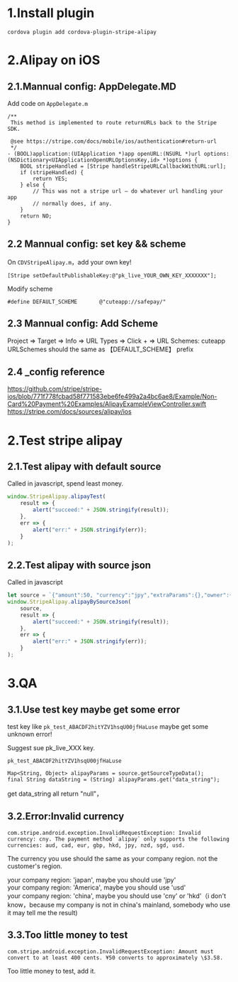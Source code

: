 # 1.Install plugin

```
cordova plugin add cordova-plugin-stripe-alipay
```

# 2.Alipay on iOS

## 2.1.Mannual config: AppDelegate.MD
Add code on `AppDelegate.m`
```
/**
 This method is implemented to route returnURLs back to the Stripe SDK.
 
 @see https://stripe.com/docs/mobile/ios/authentication#return-url
 */
- (BOOL)application:(UIApplication *)app openURL:(NSURL *)url options:(NSDictionary<UIApplicationOpenURLOptionsKey,id> *)options {
    BOOL stripeHandled = [Stripe handleStripeURLCallbackWithURL:url];
    if (stripeHandled) {
        return YES;
    } else {
        // This was not a stripe url – do whatever url handling your app
        // normally does, if any.
    }
    return NO;
}
```

## 2.2 Mannual config: set key && scheme
On `CDVStripeAlipay.m`，add your own key!
```
[Stripe setDefaultPublishableKey:@"pk_live_YOUR_OWN_KEY_XXXXXXX"];
```

Modify  scheme
```
#define DEFAULT_SCHEME       @"cuteapp://safepay/"
```

## 2.3 Mannual config: Add Scheme
Project => Target => Info => URL Types => Click + => URL Schemes: cuteapp  
URLSchemes should the same as 【DEFAULT_SCHEME】 prefix

## 2.4 _config reference

https://github.com/stripe/stripe-ios/blob/771f778fcbad58f771583ebe6fe499a2a4bc6ae8/Example/Non-Card%20Payment%20Examples/AlipayExampleViewController.swift  
https://stripe.com/docs/sources/alipay/ios


# 2.Test stripe alipay

## 2.1.Test alipay with default source

Called in javascript, spend least money.

```JavaScript
window.StripeAlipay.alipayTest(
    result => {
        alert("succeed:" + JSON.stringify(result));
    },
    err => {
        alert("err:" + JSON.stringify(err));
    }
);
```

## 2.2.Test alipay with source json

Called in javascript

```JavaScript
let source = `{"amount":50, "currency":"jpy","extraParams":{},"owner":{"email":"sample@sample.smp","name":"Mr. Sample"},"returnUrl":"mycompany://alipay","type":"alipay","typeRaw":"alipay"}`;
window.StripeAlipay.alipayBySourceJson(
    source,
    result => {
        alert("succeed:" + JSON.stringify(result));
    },
    err => {
        alert("err:" + JSON.stringify(err));
    }
);
```


# 3.QA

## 3.1.Use test key maybe get some error

test key like `pk_test_ABACDF2hitYZV1hsqU00jfHaLuse` maybe get some unknown error!

Suggest sue pk_live_XXX key.

```
pk_test_ABACDF2hitYZV1hsqU00jfHaLuse

Map<String, Object> alipayParams = source.getSourceTypeData();
final String dataString = (String) alipayParams.get("data_string");
```

get data_string all return "null"，

## 3.2.Error:Invalid currency

```
com.stripe.android.exception.InvalidRequestException: Invalid currency: cny. The payment method `alipay` only supports the following currencies: aud, cad, eur, gbp, hkd, jpy, nzd, sgd, usd.
```

The currency you use should the same as your company region. not the customer's region.

your company region: 'japan', maybe you should use 'jpy'  
your company region: 'America', maybe you should use 'usd'  
your company region: 'china', maybe you should use 'cny' or 'hkd'（i don't know，because my company is not in china's mainland, somebody who use it may tell me the result)

## 3.3.Too little money to test

```
com.stripe.android.exception.InvalidRequestException: Amount must convert to at least 400 cents. ¥50 converts to approximately \$3.58.
```

Too little money to test, add it.
